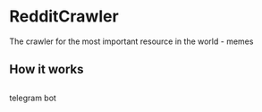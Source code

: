 # RedditCrawler

The crawler for the most important resource in the world - memes

## How it works

## 

telegram bot